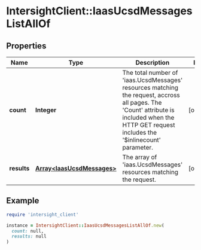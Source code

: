 # IntersightClient::IaasUcsdMessagesListAllOf

## Properties

| Name | Type | Description | Notes |
| ---- | ---- | ----------- | ----- |
| **count** | **Integer** | The total number of &#39;iaas.UcsdMessages&#39; resources matching the request, accross all pages. The &#39;Count&#39; attribute is included when the HTTP GET request includes the &#39;$inlinecount&#39; parameter. | [optional] |
| **results** | [**Array&lt;IaasUcsdMessages&gt;**](IaasUcsdMessages.md) | The array of &#39;iaas.UcsdMessages&#39; resources matching the request. | [optional] |

## Example

```ruby
require 'intersight_client'

instance = IntersightClient::IaasUcsdMessagesListAllOf.new(
  count: null,
  results: null
)
```

